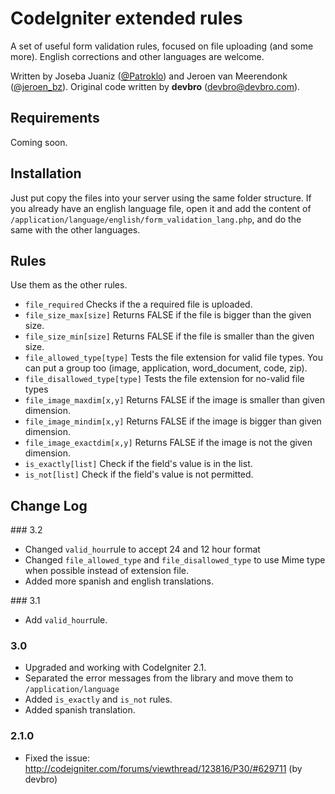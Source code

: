 # CodeIgniter extended rules

A set of useful form validation rules, focused on file uploading (and some more). English corrections and other languages are welcome.

Written by Joseba Juaniz ([@Patroklo](http://twitter.com/Patroklo)) and Jeroen van Meerendonk ([@jeroen_bz](http://twitter.com/jeroen_bz)).
Original code written by **devbro** (devbro@devbro.com).


## Requirements

Coming soon.


## Installation

Just put copy the files into your server using the same folder structure. If you already have an english language file,
open it and add the content of `/application/language/english/form_validation_lang.php`, and do the same with the other
languages.


## Rules

Use them as the other rules.

* `file_required` Checks if the a required file is uploaded.
* `file_size_max[size]` Returns FALSE if the file is bigger than the given size.
* `file_size_min[size]` Returns FALSE if the file is smaller than the given size.
* `file_allowed_type[type]` Tests the file extension for valid file types. You can put a group too (image, application, word_document, code, zip).
* `file_disallowed_type[type]` Tests the file extension for no-valid file types
* `file_image_maxdim[x,y]` Returns FALSE if the image is smaller than given dimension.
* `file_image_mindim[x,y]` Returns FALSE if the image is bigger than given dimension.
* `file_image_exactdim[x,y]` Returns FALSE if the image is not the given dimension.
* `is_exactly[list]` Check if the field's value is in the list.
* `is_not[list]` Check if the field's value is not permitted.


## Change Log

### 3.2
* Changed `valid_hour`rule to accept 24 and 12 hour format
* Changed `file_allowed_type` and `file_disallowed_type` to use Mime type when possible instead of extension file.
* Added more spanish and english translations.

### 3.1
* Add `valid_hour`rule.

### 3.0
* Upgraded and working with CodeIgniter 2.1.
* Separated the error messages from the library and move them to `/application/language`
* Added `is_exactly` and `is_not` rules.
* Added spanish translation.


### 2.1.0

* Fixed the issue: http://codeigniter.com/forums/viewthread/123816/P30/#629711 (by devbro)